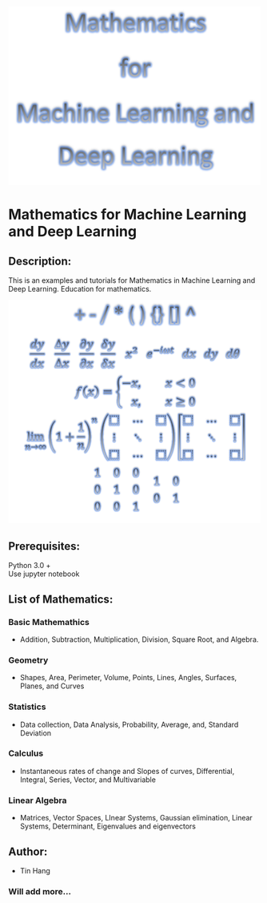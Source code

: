 <img src="Title.PNG">

# Mathematics for Machine Learning and Deep Learning

##  Description:    
This is an examples and tutorials for Mathematics in Machine Learning and Deep Learning. Education for mathematics.  

<img src="Title_Math.PNG">

## Prerequisites:
Python 3.0 +  
Use jupyter notebook  

## List of Mathematics:
### Basic Mathemathics  
- Addition, Subtraction, Multiplication, Division, Square Root, and Algebra.
### Geometry  
- Shapes, Area, Perimeter, Volume, Points, Lines, Angles, Surfaces, Planes, and Curves
### Statistics 
- Data collection, Data Analysis, Probability, Average, and, Standard Deviation 
### Calculus  
- Instantaneous rates of change and Slopes of curves, Differential, Integral, Series, Vector, and Multivariable
### Linear Algebra  
- Matrices, Vector Spaces, LInear Systems,  Gaussian elimination, Linear Systems, Determinant, Eigenvalues and eigenvectors

## Author:  
* Tin Hang

### Will add more...
